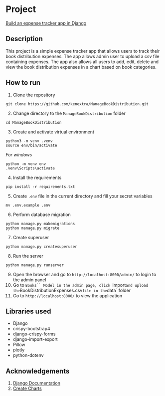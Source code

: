# Project
[Build an expense tracker app in Django](https://www.coursera.org/projects/showcase-build-expense-tracker-app-django?)

## Description
This project is a simple expense tracker app that allows users to track their book distribution expenses. The app allows admin user to upload a csv file containing expenses. 
The app also allows all users to add, edit, delete and view the book distribution expenses in a chart based on book categories.

## How to run
1. Clone the repository
```
git clone https://github.com/kenextra/ManageBookDistribution.git
```
2. Change directory to the `ManageBookDistribution` folder
```
cd ManageBookDistribution
```
3. Create and activate virtual environment
```
python3 -m venv .venv
source env/bin/activate
```
*For windows*
```
python -m venv env
.venv\Scripts\activate
```
4. Install the requirements
```
pip install -r requirements.txt
```
5. Create `.env` file in the current directory and fill your secret variables
```
mv .env.example .env
```
6. Perform database migration
```
python manage.py makemigrations
python manage.py migrate
```
7. Create superuser
```
python manage.py createsuperuser
```
8. Run the server
```
python manage.py runserver
```
9. Open the browser and go to `http://localhost:8000/admin/` to login to the admin panel
10. Go to `Books`` Model in the admin page, click `import` and upload the `BookDistributionExpenses.csv` file in the `data` folder
11. Go to `http://localhost:8000/` to view the application


## Libraries used
- Django
- crispy-bootstrap4
- django-crispy-forms
- django-import-export
- Pillow
- plotly
- python-dotenv

## Acknowledgements
1. [Django Documentation](https://docs.djangoproject.com/en/3.2/)
2. [Create Charts](https://hackmamba.io/blog/2022/03/quickly-create-interactive-charts-in-django/)